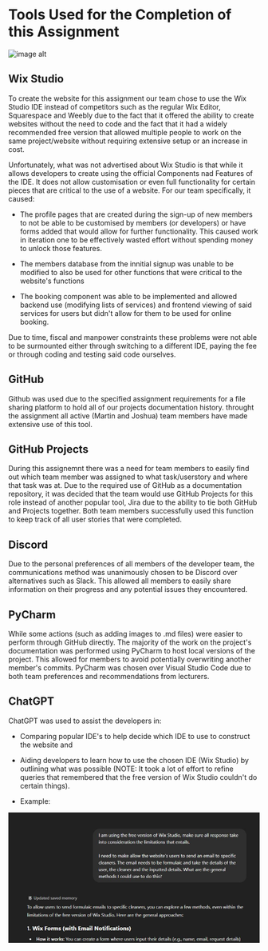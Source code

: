 # Tools Used for the Completion of this Assignment
![image alt]()
## Wix Studio
To create the website for this assignment our team chose to use the Wix Studio IDE instead of competitors such as the regular Wix Editor, Squarespace and Weebly due to the fact that it offered the ability to create websites
without the need to code and the fact that it had a widely recommended free version that allowed multiple people to work on the same project/website without requiring extensive setup or an increase in cost.

Unfortunately, what was not advertised about Wix Studio is that while it allows developers to create using the official Components nad Features of the IDE. It does not allow customisation or even full functionality for certain
pieces that are critical to the use of a website. For our team specifically, it caused:

- The profile pages that are created during the sign-up of new members to not be able to be customised by members (or developers) or have forms added that would allow for further functionality. This caused work in iteration one
to be effectively wasted effort without spending money to unlock those features.

- The members database from the innitial signup was unable to be modified to also be used for other functions that were critical to the website's functions

- The booking component was able to be implemented and allowed backend use (modifying lists of services) and frontend viewing of said services for users but didn't allow for them to be used for online booking.

Due to time, fiscal and manpower constraints these problems were not able to be surmounted either through switching to a different IDE, paying the fee or through coding and testing said code ourselves.

## GitHub
Github was used due to the specified assignment requirements for a file sharing platform to hold all of our projects documentation history. throught the assignment all active (Martin and Joshua) team members have made extensive use of this tool.

## GitHub Projects
During this assignemnt there was a need for team members to easily find out which team member was assigned to what task/userstory and where that task was at. Due to the required use of GitHub as a documentation repository, 
it was decided that the team would use GitHub Projects for this role instead of another popular tool, Jira due to the ability to tie both GitHub and Projects together. Both team members successfully used this function to 
keep track of all user stories that were completed.

## Discord
Due to the personal preferences of all members of the developer team, the communications method was unanimously chosen to be Discord over alternatives such as Slack. This allowed all members to easily share information on
their progress and any potential issues they encountered. 

## PyCharm
While some actions (such as adding images to .md files) were easier to perform through GitHub directly. The majority of the work on the project's documentation was performed using PyCharm to host local versions of the 
project. This allowed for members to avoid potentially overwriting another member's commits. PyCharm was chosen over Visual Studio Code due to both team preferences and recommendations from lecturers.

## ChatGPT
ChatGPT was used to assist the developers in:

- Comparing popular IDE's to help decide which IDE to use to construct the website and
- Aiding developers to learn how to use the chosen IDE (Wix Studio) by outlining what was possible (NOTE: It took a lot of effort to refine queries that remembered that the free version of Wix Studio couldn't do certain
things).

- Example:

![image alt](https://github.com/MartinArmstrongAU/CP3407_Group_Project/blob/0d53ed5259dac49163ff1313bb8cb9896787666e/images/example%20of%20ai%20use.JPG)
